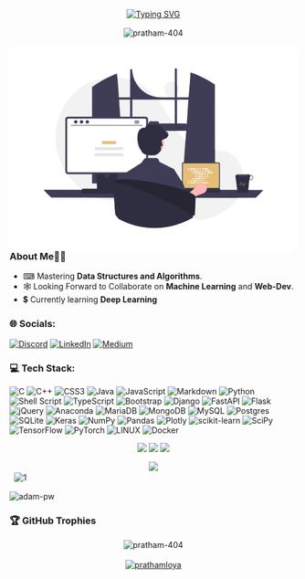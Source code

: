 <p align = "center">
    <a href="https://git.io/typing-svg">
        <img src="https://readme-typing-svg.herokuapp.com?font=Fira+Code&size=50&duration=1000&pause=800&color=E5BE7A&background=00000000&center=true&vCenter=true&multiline=true&width=1920&height=250&lines=Hello+there!;I'm+Pratham+Loya;Currently+Pursuing+Undergrad+at+VJTI,+Mumbai" alt="Typing SVG" />
    </a>
</p>

<p align="center"> 
    <img align="center" src="https://visitcount.itsvg.in/api?id=pratham-404&icon=0&color=2" alt="pratham-404" style='height:27px; width:150px'/>
</p>

<p><img align="right" src="./static/illustrator.png" alt="" /></p>

### About Me👨‍💻
- ⌨ Mastering **Data Structures and Algorithms**. 
- 🕸 Looking Forward to Collaborate on **Machine Learning** and **Web-Dev**.
- 💲 Currently learning **Deep Learning**

### 🌐 Socials:
[![Discord](https://img.shields.io/badge/Discord-%237289DA.svg?style=for-the-badge&logo=discord&logoColor=white)](https://discordapp.com/users/416965053212786690) [![LinkedIn](https://img.shields.io/badge/LinkedIn-%230077B5.svg?style=for-the-badge&logo=linkedin&logoColor=white)](https://linkedin.com/in/https://in.linkedin.com/in/pratham-loya-505330234?trk=public_profile_browsemap) [![Medium](https://img.shields.io/badge/Medium-12100E?style=for-the-badge&logo=medium&logoColor=white)](https://medium.com/@prathamloya12345) 

### 💻 Tech Stack:
![C](https://img.shields.io/badge/c-%2300599C.svg?style=for-the-badge&logo=c&logoColor=white) ![C++](https://img.shields.io/badge/c++-%2300599C.svg?style=for-the-badge&logo=c%2B%2B&logoColor=white) ![CSS3](https://img.shields.io/badge/css3-%231572B6.svg?style=for-the-badge&logo=css3&logoColor=white) ![Java](https://img.shields.io/badge/java-%23ED8B00.svg?style=for-the-badge&logo=java&logoColor=white) ![JavaScript](https://img.shields.io/badge/javascript-%23323330.svg?style=for-the-badge&logo=javascript&logoColor=%23F7DF1E) ![Markdown](https://img.shields.io/badge/markdown-%23000000.svg?style=for-the-badge&logo=markdown&logoColor=white) ![Python](https://img.shields.io/badge/python-3670A0?style=for-the-badge&logo=python&logoColor=ffdd54) ![Shell Script](https://img.shields.io/badge/shell_script-%23121011.svg?style=for-the-badge&logo=gnu-bash&logoColor=white) ![TypeScript](https://img.shields.io/badge/typescript-%23007ACC.svg?style=for-the-badge&logo=typescript&logoColor=white) ![Bootstrap](https://img.shields.io/badge/bootstrap-%23563D7C.svg?style=for-the-badge&logo=bootstrap&logoColor=white) ![Django](https://img.shields.io/badge/django-%23092E20.svg?style=for-the-badge&logo=django&logoColor=white) ![FastAPI](https://img.shields.io/badge/FastAPI-005571?style=for-the-badge&logo=fastapi) ![Flask](https://img.shields.io/badge/flask-%23000.svg?style=for-the-badge&logo=flask&logoColor=white) ![jQuery](https://img.shields.io/badge/jquery-%230769AD.svg?style=for-the-badge&logo=jquery&logoColor=white) ![Anaconda](https://img.shields.io/badge/Anaconda-%2344A833.svg?style=for-the-badge&logo=anaconda&logoColor=white) ![MariaDB](https://img.shields.io/badge/MariaDB-003545?style=for-the-badge&logo=mariadb&logoColor=white) ![MongoDB](https://img.shields.io/badge/MongoDB-%234ea94b.svg?style=for-the-badge&logo=mongodb&logoColor=white) ![MySQL](https://img.shields.io/badge/mysql-%2300f.svg?style=for-the-badge&logo=mysql&logoColor=white) ![Postgres](https://img.shields.io/badge/postgres-%23316192.svg?style=for-the-badge&logo=postgresql&logoColor=white) ![SQLite](https://img.shields.io/badge/sqlite-%2307405e.svg?style=for-the-badge&logo=sqlite&logoColor=white) ![Keras](https://img.shields.io/badge/Keras-%23D00000.svg?style=for-the-badge&logo=Keras&logoColor=white) ![NumPy](https://img.shields.io/badge/numpy-%23013243.svg?style=for-the-badge&logo=numpy&logoColor=white) ![Pandas](https://img.shields.io/badge/pandas-%23150458.svg?style=for-the-badge&logo=pandas&logoColor=white) ![Plotly](https://img.shields.io/badge/Plotly-%233F4F75.svg?style=for-the-badge&logo=plotly&logoColor=white) ![scikit-learn](https://img.shields.io/badge/scikit--learn-%23F7931E.svg?style=for-the-badge&logo=scikit-learn&logoColor=white) ![SciPy](https://img.shields.io/badge/SciPy-%230C55A5.svg?style=for-the-badge&logo=scipy&logoColor=%white) ![TensorFlow](https://img.shields.io/badge/TensorFlow-%23FF6F00.svg?style=for-the-badge&logo=TensorFlow&logoColor=white) ![PyTorch](https://img.shields.io/badge/PyTorch-%23EE4C2C.svg?style=for-the-badge&logo=PyTorch&logoColor=white) ![LINUX](https://img.shields.io/badge/Linux-FCC624?style=for-the-badge&logo=linux&logoColor=black) ![Docker](https://img.shields.io/badge/docker-%230db7ed.svg?style=for-the-badge&logo=docker&logoColor=white)

<p align="center">
  <img height="50%" width="auto" src ="https://github-readme-stats.vercel.app/api?username=pratham-404&show_icons=true&count_private=true&theme=onedark&hide_border=true&hide=issues,contribs&bg_color=00000000">
  <img height="50%" width="auto" src ="https://github-readme-stats.vercel.app/api/top-langs/?username=pratham-404&layout=compact&hide_border=true&theme=onedark&bg_color=00000000&langs_count=6&hide=jupyter%20notebook,tex,css,php&exclude_repo=Pacman-AI">
  <img src ="https://github-readme-streak-stats.herokuapp.com?user=pratham-404&theme=onedark&hide_border=true&background=FFFFFF00">
</p>

<div align="center">
	<img src="https://cdn.jsdelivr.net/gh/holic-x/holic-x/assets/github-contribution-grid-snake.svg" />
</div>

<tr>&nbsp;
    <td><img src="https://github-profile-summary-cards.vercel.app/api/cards/profile-details?username=pratham-404&theme=onedark&bgcolor=0A0E12"  display=block width=100% height=auto  alt="1" ></td>
</tr> 

<p>
    <img align="center" src="https://github-readme-activity-graph.cyclic.app/graph?username=pratham-404&bg_color=00000000&color=C0A36B&line=DE6D75&point=8EB475&hide_border=true" alt="adam-pw" />
</p> 

### 🏆 GitHub Trophies
<p align="center"> 
    <img align="center" src="https://github-profile-trophy.vercel.app/?username=pratham-404&theme=onedark&no-frame=false&no-bg=true&margin-w=4" alt="pratham-404" /> 
    <br>
    </br>
    <a href="https://www.buymeacoffee.com/prathamloya"> <img align="center" src="https://cdn.buymeacoffee.com/buttons/v2/default-orange.png" height="50" width="210" alt="prathamloya" /></a>
</p>

